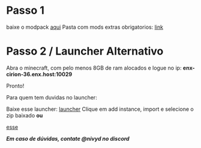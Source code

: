 # Passo 1

baixe o modpack [aqui](https://www.curseforge.com/minecraft/modpacks/vault-hunters-1-18-2/download/5925838)
Pasta com mods extras obrigatorios: [link](https://drive.google.com/file/d/1v8qsthYR5xi_2g2v_qbsNT4dF3WiObOR/view?usp=sharing)


# Passo 2 / Launcher Alternativo

Abra o minecraft, com pelo menos 8GB de ram alocados e logue no ip:
**enx-cirion-36.enx.host:10029**

Pronto!

Para quem tem duvidas no launcher:

Baixe esse launcher: 
[launcher](https://prismlauncher.org/download/)
Clique em add instance, import e selecione o zip baixado
**ou**

[esse](https://download.overwolf.com/install/Download?ExtensionId=cfiahnpaolfnlgaihhmobmnjdafknjnjdpdabpcm&utm_term=eyJkb21haW4iOiJjZi13ZWIifQ%3D%3D)

***Em caso de dúvidas, contate @nivyd no discord***



